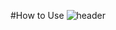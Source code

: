 <!--
**seongeun82/seongeun82** is a ✨ _special_ ✨ repository because its `README.md` (this file) appears on your GitHub profile.

Here are some ideas to get you started:

- 🔭 I’m currently working on ...
- 🌱 I’m currently learning ...
- 👯 I’m looking to collaborate on ...
- 🤔 I’m looking for help with ...
- 💬 Ask me about ...
- 📫 How to reach me: ...
- 😄 Pronouns: ...
- ⚡ Fun fact: ...
-->

#How to Use 
![header](https://capsule-render.vercel.app/api?type=wave&color=auto&height=300&section=header&text=capsule%20render&fontSize=90)


